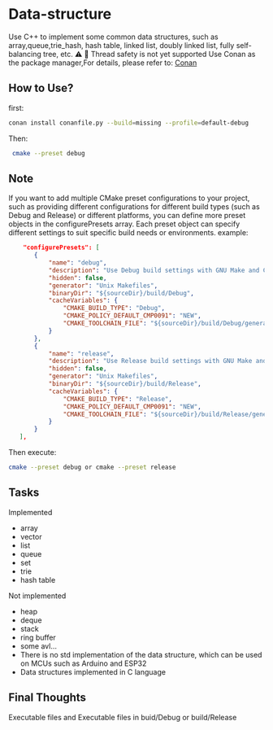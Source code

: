# Data-structure

Use C++ to implement some common data structures, such as array,queue,trie_hash, hash table, linked list, doubly linked list, fully self-balancing tree, etc.
:warning:️ :construction: Thread safety is not yet supported
Use Conan as the package manager,For details, please refer to:
[Conan](https://github.com/conan-io/conan)

## How to Use?

first:

```Bash
conan install conanfile.py --build=missing --profile=default-debug
```

Then:

```Bash
 cmake --preset debug
 ```

## Note

 If you want to add multiple CMake preset configurations to your project, such as providing different configurations for different build types (such as Debug and Release) or different platforms, you can define more preset objects in the configurePresets array. Each preset object can specify different settings to suit specific build needs or environments.
 example:

 ```JSON
     "configurePresets": [
        {
            "name": "debug",
            "description": "Use Debug build settings with GNU Make and Conan integration",
            "hidden": false,
            "generator": "Unix Makefiles",
            "binaryDir": "${sourceDir}/build/Debug",
            "cacheVariables": {
                "CMAKE_BUILD_TYPE": "Debug",
                "CMAKE_POLICY_DEFAULT_CMP0091": "NEW",
                "CMAKE_TOOLCHAIN_FILE": "${sourceDir}/build/Debug/generators/conan_toolchain.cmake"
            }
        },
        {
            "name": "release",
            "description": "Use Release build settings with GNU Make and Conan integration",
            "hidden": false,
            "generator": "Unix Makefiles",
            "binaryDir": "${sourceDir}/build/Release",
            "cacheVariables": {
                "CMAKE_BUILD_TYPE": "Release",
                "CMAKE_POLICY_DEFAULT_CMP0091": "NEW",
                "CMAKE_TOOLCHAIN_FILE": "${sourceDir}/build/Release/generators/conan_toolchain.cmake"
            }
        }
    ],
```

Then execute:

```Bash
cmake --preset debug or cmake --preset release
```

## Tasks

Implemented

- array
- vector
- list
- queue
- set
- trie
- hash table

Not implemented

- heap
- deque
- stack
- ring buffer
- some avl...
- There is no std implementation of the data structure, which can be used on MCUs such as Arduino and ESP32
- Data structures implemented in C language

## Final Thoughts

 Executable files and  Executable files in buid/Debug or build/Release
